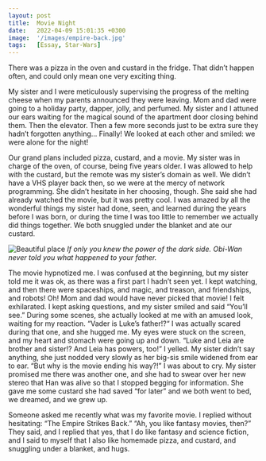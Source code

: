 ```yaml
---
layout: post
title:  Movie Night
date:   2022-04-09 15:01:35 +0300
image:  '/images/empire-back.jpg'
tags:   [Essay, Star-Wars]
---
```

There was a pizza in the oven and custard in the fridge. That didn’t happen often, and could only mean one very exciting thing. 

My sister and I were meticulously supervising the progress of the melting cheese when my parents announced they were leaving. Mom and dad were going to a holiday party, dapper, jolly, and perfumed. My sister and I attuned our ears waiting for the magical sound of the apartment door closing behind them. Then the elevator. Then a few more seconds just to be extra sure they hadn’t forgotten anything… Finally! We looked at each other and smiled: we were alone for the night!

Our grand plans included pizza, custard, and a movie. My sister was in charge of the oven, of course, being five years older. I was allowed to help with the custard, but the remote was my sister’s domain as well. We didn’t have a VHS player back then, so we were at the mercy of network programming. She didn’t hesitate in her choosing, though. She said she had already watched the movie, but it was pretty cool. I was amazed by all the wonderful things my sister had done, seen, and learned during the years before I was born, or during the time I was too little to remember we actually did things together. We both snuggled under the blanket and ate our custard.

![Beautiful place]({{site.baseurl}}/images/star-wars-darth.jpg)
*If only you knew the power of the dark side. Obi-Wan never told you what happened to your father.*

The movie hypnotized me. I was confused at the beginning, but my sister told me it was ok, as there was a first part I hadn’t seen yet. I kept watching, and then there were spaceships, and magic, and treason, and friendships, and robots! Oh! Mom and dad would have never picked that movie! I felt exhilarated. I kept asking questions, and my sister smiled and said “You’ll see.” During some scenes, she actually looked at me with an amused look, waiting for my reaction. “Vader is Luke’s father!?“ I was actually scared during that one, and she hugged me. My eyes were stuck on the screen, and my heart and stomach were going up and down. “Luke and Leia are brother and sister!? And Leia has powers, too!” I yelled. My sister didn’t say anything, she just nodded very slowly as her big-sis smile widened from ear to ear. “But why is the movie ending his way?!” I was about to cry. My sister promised me there was another one, and she had to swear over her new stereo that Han was alive so that I stopped begging for information. She gave me some custard she had saved “for later” and we both went to bed, we dreamed, and we grew up.

Someone asked me recently what was my favorite movie. I replied without hesitating: “The Empire Strikes Back.” “Ah, you like fantasy movies, then?” They said, and I replied that yes, that I do like fantasy and science fiction, and I said to myself that I also like homemade pizza, and custard, and snuggling under a blanket, and hugs.